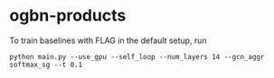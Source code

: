 # ogbn-products

To train baselines with FLAG in the default setup, run

    python main.py --use_gpu --self_loop --num_layers 14 --gcn_aggr softmax_sg --t 0.1
